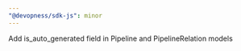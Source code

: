 ```yaml
---
"@devopness/sdk-js": minor
---
```


Add is_auto_generated field in Pipeline and PipelineRelation models
